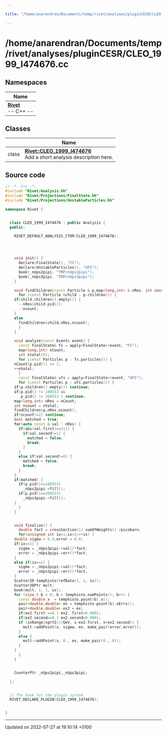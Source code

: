 ```yaml
---

title: "/home/anarendran/Documents/temp/rivet/analyses/pluginCESR/CLEO_1999_I474676.cc"

---
```


# /home/anarendran/Documents/temp/rivet/analyses/pluginCESR/CLEO_1999_I474676.cc



## Namespaces

| Name           |
| -------------- |
| **[Rivet](http://example.org/namespaces/namespacerivet/)** <br>-*- C++ -*-  |

## Classes

|                | Name           |
| -------------- | -------------- |
| class | **[Rivet::CLEO_1999_I474676](http://example.org/classes/classrivet_1_1cleo__1999__i474676/)** <br>Add a short analysis description here.  |




## Source code

```cpp
// -*- C++ -*-
#include "Rivet/Analysis.hh"
#include "Rivet/Projections/FinalState.hh"
#include "Rivet/Projections/UnstableParticles.hh"

namespace Rivet {


  class CLEO_1999_I474676 : public Analysis {
  public:

    RIVET_DEFAULT_ANALYSIS_CTOR(CLEO_1999_I474676);




    void init() {
      declare(FinalState(), "FS");
      declare(UnstableParticles(), "UFS");
      book(_nUps2pipi, "TMP/nUps2pipi");
      book(_nUps3pipi, "TMP/nUps3pipi");
    }

    void findChildren(const Particle & p,map<long,int> & nRes, int &ncount) {
      for (const Particle &child : p.children()) {
    if(child.children().empty()) {
      --nRes[child.pid()];
      --ncount;
    }
    else
      findChildren(child,nRes,ncount);
      }
    }

    void analyze(const Event& event) {
      const FinalState& fs = apply<FinalState>(event, "FS");
      map<long,int> nCount;
      int ntotal(0);
      for (const Particle& p : fs.particles()) {
    nCount[p.pid()] += 1;
    ++ntotal;
      }
      const FinalState& ufs = apply<FinalState>(event, "UFS");
      for (const Particle& p : ufs.particles()) {
    if(p.children().empty()) continue;
    if(p.pid() != 100553 &&
       p.pid() != 200553 ) continue;
    map<long,int> nRes = nCount;
    int ncount = ntotal;
    findChildren(p,nRes,ncount);
    if(ncount!=2) continue;
    bool matched = true;
    for(auto const & val : nRes) {
      if(abs(val.first)==211) {
        if(val.second!=1) {
          matched = false;
          break;
        }
      }
      else if(val.second!=0) {
        matched = false;
        break;
      }
    }
    if(matched) {
      if(p.pid()==100553)
        _nUps2pipi->fill();
      if(p.pid()==200553)
        _nUps3pipi->fill();
    }
      }
    }


    void finalize() {
      double fact = crossSection()/ sumOfWeights() /picobarn;
      for(unsigned int ix=1;ix<3;++ix) {
    double sigma = 0.0,error = 0.0;
    if(ix==1) {
      sigma = _nUps3pipi->val()*fact;
      error = _nUps3pipi->err()*fact;
    }
    else if(ix==2) {
      sigma = _nUps2pipi->val()*fact;
      error = _nUps2pipi->err()*fact;
    }
    Scatter2D temphisto(refData(1, 1, ix));
    Scatter2DPtr mult;
    book(mult, 1, 1, ix);
    for (size_t b = 0; b < temphisto.numPoints(); b++) {
      const double x  = temphisto.point(b).x();
      pair<double,double> ex = temphisto.point(b).xErrs();
      pair<double,double> ex2 = ex;
      if(ex2.first ==0.) ex2. first=0.0001;
      if(ex2.second==0.) ex2.second=0.0001;
      if (inRange(sqrtS()/GeV, x-ex2.first, x+ex2.second)) {
        mult->addPoint(x, sigma, ex, make_pair(error,error));
      }
      else {
        mult->addPoint(x, 0., ex, make_pair(0.,.0));
      }
    }
      }
    }


    CounterPtr _nUps2pipi,_nUps3pipi;

  };


  // The hook for the plugin system
  RIVET_DECLARE_PLUGIN(CLEO_1999_I474676);


}
```


-------------------------------

Updated on 2022-07-27 at 19:10:14 +0100
